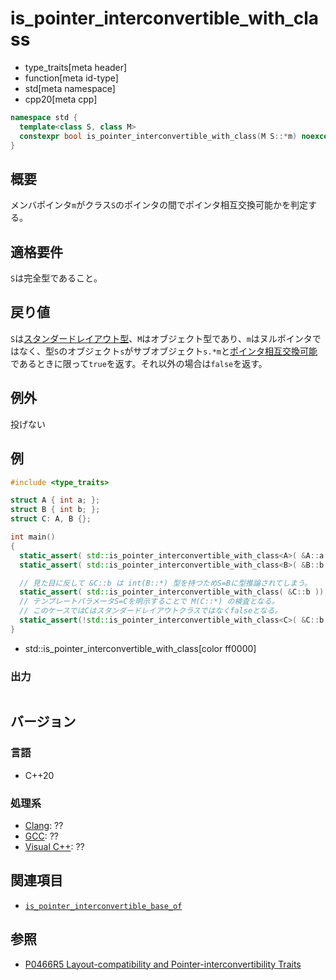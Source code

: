# is_pointer_interconvertible_with_class
* type_traits[meta header]
* function[meta id-type]
* std[meta namespace]
* cpp20[meta cpp]

```cpp
namespace std {
  template<class S, class M>
  constexpr bool is_pointer_interconvertible_with_class(M S::*m) noexcept;
}
```

## 概要
メンバポインタ`m`がクラス`S`のポインタの間でポインタ相互交換可能かを判定する。


## 適格要件
`S`は完全型であること。


## 戻り値
`S`は[スタンダードレイアウト型](is_standard_layout.md)、`M`はオブジェクト型であり、`m`はヌルポインタではなく、型`S`のオブジェクト`s`がサブオブジェクト`s.*m`と[ポインタ相互交換可能](is_pointer_interconvertible_base_of.md)であるときに限って`true`を返す。それ以外の場合は`false`を返す。


## 例外
投げない


## 例
```cpp example
#include <type_traits>

struct A { int a; };
struct B { int b; };
struct C: A, B {};

int main()
{
  static_assert( std::is_pointer_interconvertible_with_class<A>( &A::a ));
  static_assert( std::is_pointer_interconvertible_with_class<B>( &B::b ));

  // 見た目に反して &C::b は int(B::*) 型を持つためS=Bに型推論されてしまう。
  static_assert( std::is_pointer_interconvertible_with_class( &C::b ));
  // テンプレートパラメータS=Cを明示することで M(C::*) の検査となる。
  // このケースではCはスタンダードレイアウトクラスではなくfalseとなる。
  static_assert(!std::is_pointer_interconvertible_with_class<C>( &C::b ));
}
```
* std::is_pointer_interconvertible_with_class[color ff0000]

### 出力
```
```


## バージョン
### 言語
- C++20

### 処理系
- [Clang](/implementation.md#clang): ??
- [GCC](/implementation.md#gcc): ??
- [Visual C++](/implementation.md#visual_cpp): ??


## 関連項目
- [`is_pointer_interconvertible_base_of`](is_pointer_interconvertible_base_of.md)


## 参照
- [P0466R5 Layout-compatibility and Pointer-interconvertibility Traits](http://www.open-std.org/jtc1/sc22/wg21/docs/papers/2019/p0466r5.pdf)
